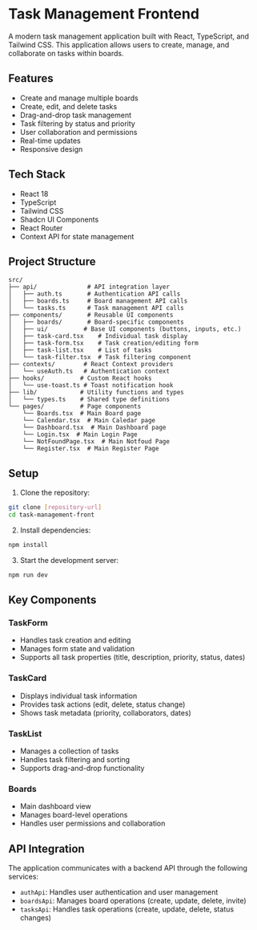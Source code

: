 # Task Management Frontend

A modern task management application built with React, TypeScript, and Tailwind CSS. This application allows users to create, manage, and collaborate on tasks within boards.

## Features

- Create and manage multiple boards
- Create, edit, and delete tasks
- Drag-and-drop task management
- Task filtering by status and priority
- User collaboration and permissions
- Real-time updates
- Responsive design

## Tech Stack

- React 18
- TypeScript
- Tailwind CSS
- Shadcn UI Components
- React Router
- Context API for state management

## Project Structure

```
src/
├── api/              # API integration layer
│   ├── auth.ts       # Authentication API calls
│   ├── boards.ts     # Board management API calls
│   └── tasks.ts      # Task management API calls
├── components/       # Reusable UI components
│   ├── boards/       # Board-specific components
│   ├── ui/          # Base UI components (buttons, inputs, etc.)
│   ├── task-card.tsx    # Individual task display
│   ├── task-form.tsx    # Task creation/editing form
│   ├── task-list.tsx    # List of tasks
│   └── task-filter.tsx  # Task filtering component
├── contexts/        # React Context providers
│   └── useAuth.ts   # Authentication context
├── hooks/          # Custom React hooks
│   └── use-toast.ts # Toast notification hook
├── lib/            # Utility functions and types
│   └── types.ts    # Shared type definitions
└── pages/          # Page components
    └── Boards.tsx  # Main Board page
    └── Calendar.tsx  # Main Caledar page
    └── Dashboard.tsx  # Main Dashboard page
    └── Login.tsx  # Main Login Page
    └── NotFoundPage.tsx  # Main Notfoud Page
    └── Register.tsx  # Main Register Page
```

## Setup

1. Clone the repository:
```bash
git clone [repository-url]
cd task-management-front
```

2. Install dependencies:
```bash
npm install
```

3. Start the development server:
```bash
npm run dev
```

## Key Components

### TaskForm
- Handles task creation and editing
- Manages form state and validation
- Supports all task properties (title, description, priority, status, dates)

### TaskCard
- Displays individual task information
- Provides task actions (edit, delete, status change)
- Shows task metadata (priority, collaborators, dates)

### TaskList
- Manages a collection of tasks
- Handles task filtering and sorting
- Supports drag-and-drop functionality

### Boards
- Main dashboard view
- Manages board-level operations
- Handles user permissions and collaboration

## API Integration

The application communicates with a backend API through the following services:

- `authApi`: Handles user authentication and user management
- `boardsApi`: Manages board operations (create, update, delete, invite)
- `tasksApi`: Handles task operations (create, update, delete, status changes)

